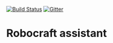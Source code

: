 [![Build Status](https://travis-ci.org/Hronom/robocraft-assistant.svg?branch=master)](https://travis-ci.org/Hronom/robocraft-assistant)
[![Gitter](https://badges.gitter.im/Hronom/robocraft-assistant.svg)](https://gitter.im/Hronom/robocraft-assistant?utm_source=badge&utm_medium=badge&utm_campaign=pr-badge&utm_content=badge)
# Robocraft assistant
